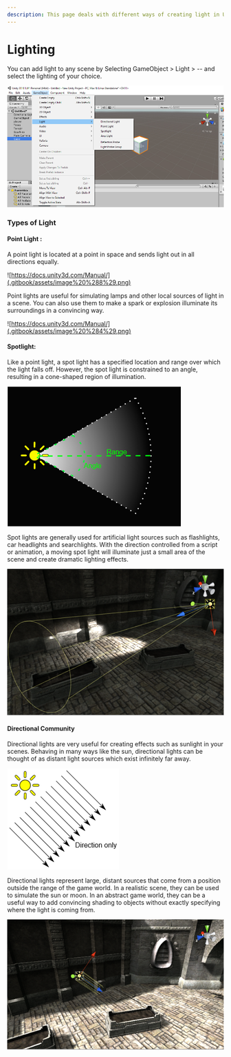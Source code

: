 ```yaml
---
description: This page deals with different ways of creating light in Unity
---
```


# Lighting

You can add light to any scene by Selecting GameObject &gt; Light &gt; -- and select the lighting of your choice.

![](.gitbook/assets/23.jpg)

### Types of Light

#### Point Light : 

 A point light is located at a point in space and sends light out in all directions equally.

![https://docs.unity3d.com/Manual/](.gitbook/assets/image%20%288%29.png)

 Point lights are useful for simulating lamps and other local sources of light in a scene. You can also use them to make a spark or explosion illuminate its surroundings in a convincing way.

![https://docs.unity3d.com/Manual/](.gitbook/assets/image%20%284%29.png)

#### Spotlight: 

 Like a point light, a spot light has a specified location and range over which the light falls off. However, the spot light is constrained to an angle, resulting in a cone-shaped region of illumination.

![](.gitbook/assets/image%20%2811%29.png)

 Spot lights are generally used for artificial light sources such as flashlights, car headlights and searchlights. With the direction controlled from a script or animation, a moving spot light will illuminate just a small area of the scene and create dramatic lighting effects.

![](.gitbook/assets/image%20%2813%29.png)

#### Directional Community

 Directional lights are very useful for creating effects such as sunlight in your scenes. Behaving in many ways like the sun, directional lights can be thought of as distant light sources which exist infinitely far away.

![](.gitbook/assets/image%20%282%29.png)

 Directional lights represent large, distant sources that come from a position outside the range of the game world. In a realistic scene, they can be used to simulate the sun or moon. In an abstract game world, they can be a useful way to add convincing shading to objects without exactly specifying where the light is coming from.

![](.gitbook/assets/image%20%2814%29.png)


